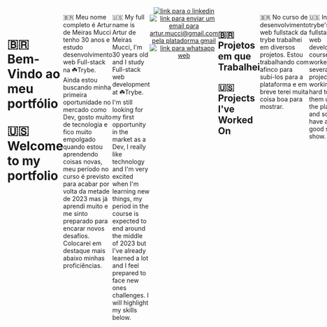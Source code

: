 <body style="display: flex;">
  <hr/>
  <h1>
    <p>🇧🇷 Bem-Vindo ao meu portfólio</p>
    <p>🇺🇸 Welcome to my portfolio</p>
  </h1>
  <p>
    🇧🇷 Meu nome completo é Artur de Meiras Mucci tenho 30 anos e estudo desenvolvimento web Full-stack na ☘️Trybe. Ainda estou buscando minha primeira oportunidade no mercado como Dev, gosto muito de tecnologia e fico muito empolgado quando estou aprendendo coisas novas, meu período no curso é previsto para acabar por volta da metade de 2023 mas já aprendi muito e me sinto preparado para encarar novos desafios. Colocarei em destaque mais abaixo minhas proficiências.
  </p>
  <p>
    🇺🇸 My full name is Artur de Meiras Mucci, I'm 30 years old and I study Full-stack web development at ☘️Trybe. I'm still looking for my first opportunity in the market as a Dev, I really like technology and I'm very excited when I'm learning new things, my period in the course is expected to end around the middle of 2023 but I've already learned a lot and I feel prepared to face new ones challenges. I will highlight my skills below.
  </p>
  <hr/>
  <div align="center">
    <a
      href="https://www.linkedin.com/in/artur-de-meiras-mucci/"
      target="_blank"
      rel="external"
    >
      <img
        src="https://img.shields.io/badge/-LinkedIn-%230077B5?style=for-the-badge&logo=linkedin&logoColor=white"
        alt="link para o linkedin"
        target="_blank"
      >
    </a>
    <a href="https://mail.google.com/mail/u/0/?fs=1&tf=cm&source=mailto&to=artur.mucci@gmail.com">
      <img
        src="https://img.shields.io/badge/Gmail-D14836?style=for-the-badge&logo=gmail&logoColor=white"
        alt="link para enviar um email para artur.mucci@gmail.com pela platadorma gmail"
        target="_blank"
       >
    </a>
    <a href="https://wa.me/5548999445262">
      <img
        src="https://img.shields.io/badge/WhatsApp-25D366?style=for-the-badge&logo=whatsapp&logoColor=white"
        alt="link para whatsapp web"
        target="_blank"
       >
    </a>
  </div>
  <hr/>
  <div align="center" >
    <img
      alt="artur octo cat"
      height="300"
      src="./images/octocat-1676158060085.png"
    >
  </div>
  <hr/>
  <h2>
    <p>🇧🇷 Projetos em que Trabalhei</p>
    <p>🇺🇸 Projects I've Worked On</p>
  </h2>
  <br/>
  <p>
    🇧🇷 No curso de desenvolvimento web fullstack da trybe trabalhei em diversos projetos. Estou trabalhando com afinco para subí-los para a plataforma e em breve terei muita coisa boa para mostrar.
  </p>
  <p>
    🇺🇸 In trybe's fullstack web development course I worked on several projects. I'm working hard to get them up on the platform and soon I'll have a lot of good stuff to show.
  </p>
  <ol>
  <li>
      <a
        style="color: inherit;"
        href="https://github.com/arturMucci/1-arturMucci-lessons-learned"
        target="_blank"
      >
        <p>Project Lessons Learned</p>
      </a>
    </l1>
    <li>
      <a
        style="color: inherit;"
        href="https://github.com/arturMucci/2-arturMucci-playgroundFunctions"
        target="_blank"
      >
        <p>Project Playground Functions</p>
      </a>
    </l1>
    <li>
      <a
        style="color: inherit;"
        href="https://github.com/arturMucci/3-arturMucci-projectPixelsArt"
        target="_blank"
      >
        <p>Project Pixels Art</p>
      </a>
    </l1>
    <li>
      <a
        style="color: inherit;"
        href="https://github.com/arturMucci/4-arturMucci-project-trybeWarts"
        target="_blank"
      >
        <p>Projeto TrybeWarts</p>
      </a>
    </l1>
    <li>
      <a
        style="color: inherit;"
        href="https://github.com/arturMucci/4-arturMucci-project-trybeWarts"
        target="_blank"
      >
        <p>Projeto TrybeWarts</p>
      </a>
    </l1>
    <li>
      <a
        style="color: inherit;"
        href="https://github.com/arturMucci/Javascript-unit-tests"
        target="_blank"
      >
        <p>Javascript-unit-tests</p>
      </a>
    <li>
      <a
        href="https://github.com/arturMucci/starwars-planet-search"
        target="_blank"
      >
        Projeto StarWars Planet Search
    </a>
    </li>
    </l1>

  </ol>
  <br/>
  <hr/>
  <h2>
    <p>🇧🇷 Tecnologias que eu já conheço</p>
    <p>🇺🇸 Technologies I already know</p>
  </h2>
  <div align="center">
    <br>
    <img alt="Artur-git" height="30" width="40" src="https://raw.githubusercontent.com/devicons/devicon/master/icons/git/git-original.svg"/>
    <img alt="Artur-HTML" height="30" width="40" src="https://raw.githubusercontent.com/devicons/devicon/master/icons/html5/html5-original.svg"/>
    <img alt="Artur-CSS" height="30" width="40" src="https://raw.githubusercontent.com/devicons/devicon/master/icons/css3/css3-original.svg"/>
    <img alt="Artur-Js" height="30" width="40" src="https://raw.githubusercontent.com/devicons/devicon/master/icons/javascript/javascript-plain.svg"/>
    <img alt="Artur-Jest" height="30" width="40" src="https://cdn.jsdelivr.net/gh/devicons/devicon/icons/jest/jest-plain.svg"/>
    <img alt="Artur-React-testing-Library" height="30" width="40" src="https://testing-library.com/img/octopus-128x128.png"/>
    <img alt="Artur-React" height="30" width="40" src="https://raw.githubusercontent.com/devicons/devicon/master/icons/react/react-original.svg"/>
    <img alt="Artur-Redux" height="30" width="40" src="https://raw.githubusercontent.com/devicons/devicon/master/icons/redux/redux-original.svg"/>
    <img alt="Artur-Docker" height="40" width="40" src="https://cdn.jsdelivr.net/gh/devicons/devicon/icons/docker/docker-original-wordmark.svg"/>
    <img alt="Artur-mysql" height="40" width="40" src="https://cdn.jsdelivr.net/gh/devicons/devicon/icons/mysql/mysql-original-wordmark.svg"/>
  </div>
  <br>
  <hr/>
  <h2>
    <p>🇧🇷 Aprenderei em breve</p>
    <p>🇺🇸 Soon i will learn</p>
  </h2>
  <div align="center">
    <br>
    <img alt="Artur-nodejs" height="40" width="40" src="https://cdn.jsdelivr.net/gh/devicons/devicon/icons/nodejs/nodejs-original-wordmark.svg"/>
    <img alt="Artur-typescript" height="40" width="40" src="https://cdn.jsdelivr.net/gh/devicons/devicon/icons/typescript/typescript-original.svg"/>
    <img alt="Artur-mongoDb" height="40" width="40" src="https://www.pngrepo.com/png/331488/512/mongodb.png"/>
    <img alt="Artur-Python" height="40" width="40" src="https://cdn.jsdelivr.net/gh/devicons/devicon/icons/python/python-original-wordmark.svg"/>
  </div>
  <br>
  <hr/>
  <h2>
    <p>🇧🇷 Minha colaboração</p>
    <p>🇺🇸 My collaboration</p>
  </h2>
  <div align="center">
    <br/>
    <a
      target="_blank"
      href="https://github.com/arturMucci"
    >
        <img
          height="180em"
          width="400em"
          style="display: block"
          src="https://github-readme-stats-sigma-five.vercel.app/api?username=arturMucci&show_icons=true&theme=onedark&include_all_commits=true&count_private=true"
        />
        <img
          height="180em"
          width="400em"
          style="display: block"
          src="https://github-readme-stats-sigma-five.vercel.app/api/top-langs/?username=arturMucci&layout=compact&langs_count=7&theme=onedark"
        />
    </a>
  </div>
  <hr/>
</body>
